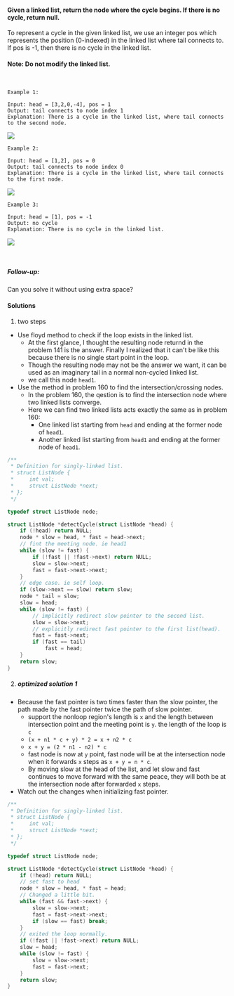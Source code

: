 #### Given a linked list, return the node where the cycle begins. If there is no cycle, return null.

To represent a cycle in the given linked list, we use an integer pos which represents the position (0-indexed) in the linked list where tail connects to. If pos is -1, then there is no cycle in the linked list.

#### Note: Do not modify the linked list.

 

```
Example 1:

Input: head = [3,2,0,-4], pos = 1
Output: tail connects to node index 1
Explanation: There is a cycle in the linked list, where tail connects to the second node.
```

![](https://assets.leetcode.com/uploads/2018/12/07/circularlinkedlist.png)

```
Example 2:

Input: head = [1,2], pos = 0
Output: tail connects to node index 0
Explanation: There is a cycle in the linked list, where tail connects to the first node.
```

![](https://assets.leetcode.com/uploads/2018/12/07/circularlinkedlist_test2.png)

```
Example 3:

Input: head = [1], pos = -1
Output: no cycle
Explanation: There is no cycle in the linked list.
```

![](https://assets.leetcode.com/uploads/2018/12/07/circularlinkedlist_test3.png)

 

##### Follow-up:
Can you solve it without using extra space?


#### Solutions

1. two steps

- Use floyd method to check if the loop exists in the linked list.
    - At the first glance, I thought the resulting node returnd in the problem 141 is the answer. Finally I realized that it can't be like this because there is no single start point in the loop.
    - Though the resulting node may not be the answer we want, it can be used as an imaginary tail in a normal non-cycled linked list.
    - we call this node `head1`.
- Use the method in problem 160 to find the intersection/crossing nodes.
    - In the problem 160, the qestion is to find the intersection node where two linked lists converge.
    - Here we can find two linked lists acts exactly the same as in problem 160:
        - One linked list starting from `head` and ending at the former node of  `head1`.
        - Another linked list starting from `head1` and ending at the former node of `head1`.

```c++
/**
 * Definition for singly-linked list.
 * struct ListNode {
 *     int val;
 *     struct ListNode *next;
 * };
 */

typedef struct ListNode node;

struct ListNode *detectCycle(struct ListNode *head) {
    if (!head) return NULL;
    node * slow = head, * fast = head->next;
    // fint the meeting node. ie head1
    while (slow != fast) {
        if (!fast || !fast->next) return NULL;
        slow = slow->next;
        fast = fast->next->next;
    }
    // edge case. ie self loop.
    if (slow->next == slow) return slow;
    node * tail = slow;
    slow = head;
    while (slow != fast) {
        // implicitly redirect slow pointer to the second list.
        slow = slow->next;
        // explicitly redirect fast pointer to the first list(head).
        fast = fast->next;
        if (fast == tail)
            fast = head;
    }
    return slow;
}
```

2. ##### optimized solution 1

- Because the fast pointer is two times faster than the slow pointer, the path made by the fast pointer twice the path of slow pointer.
    - support the nonloop region's length is `x` and the length between intersection point and the meeting point is `y`. the length of the loop is `c`
    - `(x + n1 * c + y) * 2 = x + n2 * c`
    - `x + y = (2 * n1 - n2) * c`
    - fast node is now at `y` point, fast node will be at the intersection node when it forwards `x` steps as `x + y = n * c`.
    - By moving slow at the head of the list, and let slow and fast continues to move forward with the same peace, they will both be at the intersection node after forwarded `x` steps.
- Watch out the changes when initializing fast pointer.

```c++
/**
 * Definition for singly-linked list.
 * struct ListNode {
 *     int val;
 *     struct ListNode *next;
 * };
 */

typedef struct ListNode node;

struct ListNode *detectCycle(struct ListNode *head) {
    if (!head) return NULL;
    // set fast to head
    node * slow = head, * fast = head;
    // Changed a little bit.
    while (fast && fast->next) {
        slow = slow->next;
        fast = fast->next->next;
        if (slow == fast) break;
    }
    // exited the loop normally.
    if (!fast || !fast->next) return NULL;
    slow = head;
    while (slow != fast) {
        slow = slow->next;
        fast = fast->next;
    }
    return slow;
}
```